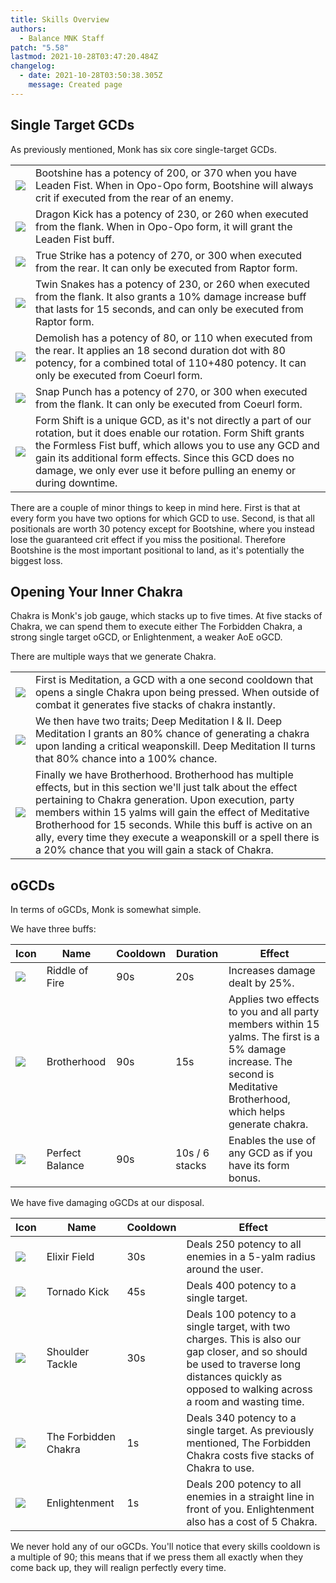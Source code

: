 ```yaml
---
title: Skills Overview
authors:
  - Balance MNK Staff
patch: "5.58"
lastmod: 2021-10-28T03:47:20.484Z
changelog:
  - date: 2021-10-28T03:50:38.305Z
    message: Created page
---
```

## Single Target GCDs

As previously mentioned, Monk has six core single-target GCDs.

|                                                 |                                                                                                                                                                                                                                                                                                                          |
| ----------------------------------------------- | ------------------------------------------------------------------------------------------------------------------------------------------------------------------------------------------------------------------------------------------------------------------------------------------------------------------------ |
| ![](https://xivapi.com/i/000000/000208_hr1.png) | Bootshine has a potency of 200, or 370 when you have Leaden Fist. When in Opo-Opo form, Bootshine will always crit if executed from the rear of an enemy.                                                                                                                                                                |
| ![](https://xivapi.com/i/002000/002528_hr1.png) | Dragon Kick has a potency of 230, or 260 when executed from the flank. When in Opo-Opo form, it will grant the Leaden Fist buff.                                                                                                                                                                                         |
| ![](https://xivapi.com/i/000000/000209_hr1.png) | True Strike has a potency of 270, or 300 when executed from the rear. It can only be executed from Raptor form.                                                                                                                                                                                                          |
| ![](https://xivapi.com/i/000000/000213_hr1.png) | Twin Snakes has a potency of 230, or 260 when executed from the flank. It also grants a 10% damage increase buff that lasts for 15 seconds, and can only be executed from Raptor form.                                                                                                                                   |
| ![](https://xivapi.com/i/000000/000204_hr1.png) | Demolish has a potency of 80, or 110 when executed from the rear. It applies an 18 second duration dot with 80 potency, for a combined total of 110+480 potency. It can only be executed from Coeurl form.                                                                                                               |
| ![](https://xivapi.com/i/000000/000210_hr1.png) | Snap Punch has a potency of 270, or 300 when executed from the flank. It can only be executed from Coeurl form.                                                                                                                                                                                                          |
| ![](https://xivapi.com/i/002000/002536_hr1.png) | Form Shift is a unique GCD, as it's not directly a part of our rotation, but it does enable our rotation. Form Shift grants the Formless Fist buff, which allows you to use any GCD and gain its additional form effects. Since this GCD does no damage, we only ever use it before pulling an enemy or during downtime. |



There are a couple of minor things to keep in mind here. First is that at every form you have two options for which GCD to use. Second, is that all positionals are worth 30 potency except for Bootshine, where you instead lose the guaranteed crit effect if you miss the positional. Therefore Bootshine is the most important positional to land, as it's potentially the biggest loss.

## Opening Your Inner Chakra

Chakra is Monk's job gauge, which stacks up to five times. At five stacks of Chakra, we can spend them to execute either The Forbidden Chakra, a strong single target oGCD, or Enlightenment, a weaker AoE oGCD.

There are multiple ways that we generate Chakra.

|                                                                                                                             |                                                                                                                                                                                                                                                                                                                                                                                                                      |
| --------------------------------------------------------------------------------------------------------------------------- | -------------------------------------------------------------------------------------------------------------------------------------------------------------------------------------------------------------------------------------------------------------------------------------------------------------------------------------------------------------------------------------------------------------------- |
| ![](https://xivapi.com/i/002000/002534_hr1.png)                                                                             | First is Meditation, a GCD with a one second cooldown that opens a single Chakra upon being pressed. When outside of combat it generates five stacks of chakra instantly.                                                                                                                                                                                                                                            |
| ![](https://ffxiv.gamerescape.com/w/images/thumb/7/73/Deep_Meditation_II_Icon.png/48px-Deep_Meditation_II_Icon.png) | We then have two traits; Deep Meditation I & II. Deep Meditation I grants an 80% chance of generating a chakra upon landing a critical weaponskill. Deep Meditation II turns that 80% chance into a 100% chance.                                                                                                                                                                                                     |
| ![](https://xivapi.com/i/002000/002542_hr1.png)                                                                             | Finally we have Brotherhood. Brotherhood has multiple effects, but in this section we'll just talk about the effect pertaining to Chakra generation. Upon execution, party members within 15 yalms will gain the effect of Meditative Brotherhood for 15 seconds. While this buff is active on an ally, every time they execute a weaponskill or a spell there is a 20% chance that you will gain a stack of Chakra. |

## oGCDs

In terms of oGCDs, Monk is somewhat simple.

We have three buffs:

| Icon                                            | Name            | Cooldown | Duration       | Effect                                                                                                                                                                  |
| ----------------------------------------------- | --------------- | -------- | -------------- | ----------------------------------------------------------------------------------------------------------------------------------------------------------------------- |
| ![](https://xivapi.com/i/002000/002541_hr1.png) | Riddle of Fire  | 90s      | 20s            | Increases damage dealt by 25%.                                                                                                                                          |
| ![](https://xivapi.com/i/002000/002542_hr1.png) | Brotherhood     | 90s      | 15s            | Applies two effects to you and all party members within 15 yalms. The first is a 5% damage increase. The second is Meditative Brotherhood, which helps generate chakra. |
| ![](https://xivapi.com/i/000000/000217_hr1.png) | Perfect Balance | 90s      | 10s / 6 stacks | Enables the use of any GCD as if you have its form bonus.                                                                                                               |

We have five damaging oGCDs at our disposal.

| Icon                                            | Name                 | Cooldown | Effect                                                                                                                                                                                              |
| ----------------------------------------------- | -------------------- | -------- | --------------------------------------------------------------------------------------------------------------------------------------------------------------------------------------------------- |
| ![](https://xivapi.com/i/002000/002533_hr1.png) | Elixir Field         | 30s      | Deals 250 potency to all enemies in a 5-yalm radius around the user.                                                                                                                                |
| ![](https://xivapi.com/i/002000/002531_hr1.png) | Tornado Kick         | 45s      | Deals 400 potency to a single target.                                                                                                                                                               |
| ![](https://xivapi.com/i/002000/002526_hr1.png) | Shoulder Tackle      | 30s      | Deals 100 potency to a single target, with two charges. This is also our gap closer, and so should be used to traverse long distances quickly as opposed to walking across a room and wasting time. |
| ![](https://xivapi.com/i/002000/002535_hr1.png) | The Forbidden Chakra | 1s       | Deals 340 potency to a single target. As previously mentioned, The Forbidden Chakra costs five stacks of Chakra to use.                                                                             |
| ![](https://xivapi.com/i/002000/002545_hr1.png) | Enlightenment        | 1s       | Deals 200 potency to all enemies in a straight line in front of you. Enlightenment also has a cost of 5 Chakra.                                                                                     |

We never hold any of our oGCDs. You'll notice that every skills cooldown is a multiple of 90; this means that if we press them all exactly when they come back up, they will realign perfectly every time.